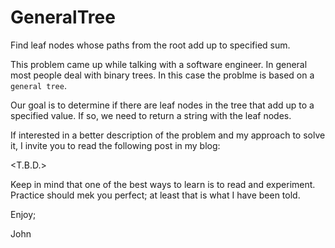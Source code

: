 # GeneralTree
Find leaf nodes whose paths from the root add up to specified sum.

This problem came up while talking with a software engineer.
In general most people deal with binary trees. In this case
the problme is based on a `general tree`.

Our goal is to determine if there are leaf nodes in the tree
that add up to a specified value. If so, we need to return a
string with the leaf nodes.

If interested in a better description of the problem and my
approach to solve it, I invite you to read the following post
in my blog:

<T.B.D.>

Keep in mind that one of the best ways to learn is to read and
experiment. Practice should mek you perfect; at least that is what
I have been told.

Enjoy;

John
